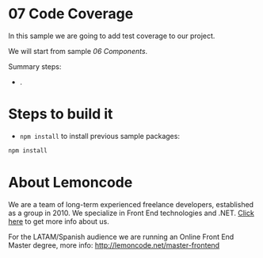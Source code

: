 # 07 Code Coverage

In this sample we are going to add test coverage to our project.

We will start from sample _06 Components_.

Summary steps:
 - .

# Steps to build it

- `npm install` to install previous sample packages:

```bash
npm install

```

# About Lemoncode

We are a team of long-term experienced freelance developers, established as a group in 2010.
We specialize in Front End technologies and .NET. [Click here](http://lemoncode.net/services/en/#en-home) to get more info about us.

For the LATAM/Spanish audience we are running an Online Front End Master degree, more info: http://lemoncode.net/master-frontend
